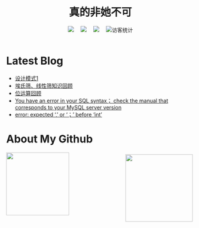 # <div align="center"> 真的非她不可 </div>

<!-- 个人资料徽标 -->

<div align="center">
  <a href=""><img src="https://img.shields.io/badge/website-%E4%B8%AA%E4%BA%BA%E7%BD%91%E7%AB%99-blue"></a>&emsp;
  <a href="https://blog.csdn.net/m0_58454316"><img src="https://img.shields.io/badge/CSDN-%E5%8D%9A%E5%AE%A2-c32136"></a>&emsp;
  <a href="https://space.bilibili.com/280201147"><img src="https://img.shields.io/badge/bilibili-B%E7%AB%99-ff69b4"></a>&emsp;
<!-- 访客数统计徽标 -->
  <img src="https://visitor-badge.glitch.me/badge?page_id=Lanfu66" alt="访客统计" /></div>

<br>

# Latest Blog 

<!-- BLOG-POST-LIST:START -->

- [设计模式1](https://blog.csdn.net/qq_62390970/article/details/127641516)
- [埃氏筛、线性筛知识回顾](https://blog.csdn.net/qq_62390970/article/details/127503168)
- [位运算回顾](https://blog.csdn.net/qq_62390970/article/details/127480426)
- [You have an error in your SQL syntax； check the manual that corresponds to your MySQL server version](https://blog.csdn.net/qq_62390970/article/details/127475054)
- [error: expected ‘,’ or ‘；’ before ‘int’](https://blog.csdn.net/qq_62390970/article/details/127413337)
  <!-- BLOG-POST-LIST:END -->

# About My Github

<img height="180" src="https://activity-graph.herokuapp.com/graph?username=Lanfu66&theme=xcode"  align="right" style="margin: 5px; margin-bottom: 20px;" />
<img height='168' src="https://github-readme-stats.vercel.app/api?username=Lanfu66&show_icons=true&theme=tokyonight" align="left" />

